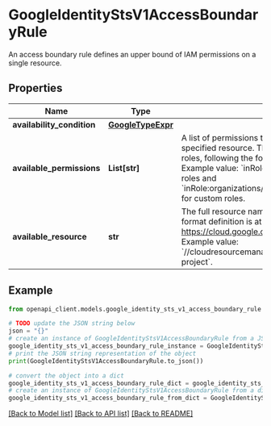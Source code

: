 # GoogleIdentityStsV1AccessBoundaryRule

An access boundary rule defines an upper bound of IAM permissions on a single resource.

## Properties

Name | Type | Description | Notes
------------ | ------------- | ------------- | -------------
**availability_condition** | [**GoogleTypeExpr**](GoogleTypeExpr.md) |  | [optional] 
**available_permissions** | **List[str]** | A list of permissions that may be allowed for use on the specified resource. The only supported values in the list are IAM roles, following the format of google.iam.v1.Binding.role. Example value: &#x60;inRole:roles/logging.viewer&#x60; for predefined roles and &#x60;inRole:organizations/{ORGANIZATION_ID}/roles/logging.viewer&#x60; for custom roles. | [optional] 
**available_resource** | **str** | The full resource name of a Google Cloud resource entity. The format definition is at https://cloud.google.com/apis/design/resource_names. Example value: &#x60;//cloudresourcemanager.googleapis.com/projects/my-project&#x60;. | [optional] 

## Example

```python
from openapi_client.models.google_identity_sts_v1_access_boundary_rule import GoogleIdentityStsV1AccessBoundaryRule

# TODO update the JSON string below
json = "{}"
# create an instance of GoogleIdentityStsV1AccessBoundaryRule from a JSON string
google_identity_sts_v1_access_boundary_rule_instance = GoogleIdentityStsV1AccessBoundaryRule.from_json(json)
# print the JSON string representation of the object
print(GoogleIdentityStsV1AccessBoundaryRule.to_json())

# convert the object into a dict
google_identity_sts_v1_access_boundary_rule_dict = google_identity_sts_v1_access_boundary_rule_instance.to_dict()
# create an instance of GoogleIdentityStsV1AccessBoundaryRule from a dict
google_identity_sts_v1_access_boundary_rule_from_dict = GoogleIdentityStsV1AccessBoundaryRule.from_dict(google_identity_sts_v1_access_boundary_rule_dict)
```
[[Back to Model list]](../README.md#documentation-for-models) [[Back to API list]](../README.md#documentation-for-api-endpoints) [[Back to README]](../README.md)


